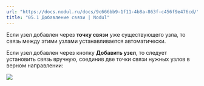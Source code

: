 ```yaml
---
url: "https://docs.nodul.ru/docs/9c666bb9-1f11-4b8a-863f-c456f9e476cd/"
title: "05.1 Добавление связи | Nodul"
---
```


Если узел добавлен через **точку связи** уже существующего узла, то связь между этими узлами устанавливается автоматически.

Если узел добавлен через кнопку **Добавить узел**, то следует установить связь вручную, соединив две точки связи нужных узлов в верном направлении:

![](https://docs.nodul.ru/img/notion/9187a685-bf0f-4387-90b3-2a9617b84d03/Untitled.png)